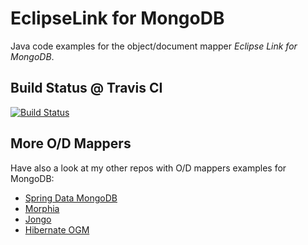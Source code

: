 # EclipseLink for MongoDB #
Java code examples for the object/document mapper *Eclipse Link for MongoDB*.

## Build Status @ Travis CI ##
[![Build Status](https://travis-ci.org/ttrelle/eclipselink-mongodb-examples.png?branch=master)](https://travis-ci.org/ttrelle/eclipselink-mongodb-examples)

## More O/D Mappers ##
Have also a look at my other repos with O/D mappers examples for MongoDB:

- [Spring Data MongoDB](https://github.com/ttrelle/spring-data-examples/tree/master/springdata-mongodb)
- [Morphia](https://github.com/ttrelle/morphia-mongodb-examples)
- [Jongo](https://github.com/ttrelle/jongo-examples)
- [Hibernate OGM](https://github.com/ttrelle/hibernate-ogm-examples)
